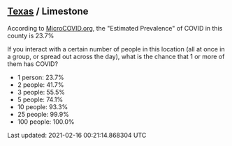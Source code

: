 
## [Texas](/united-states/texas) / Limestone

According to [MicroCOVID.org](http://microcovid.org),
the "Estimated Prevalence" of COVID in this county is 23.7%

If you interact with a certain number of people in this location
(all at once in a group, or spread out across the day), what is the chance that
1 or more of them has COVID?

- 1 person: 23.7%
- 2 people: 41.7%
- 3 people: 55.5%
- 5 people: 74.1%
- 10 people: 93.3%
- 25 people: 99.9%
- 100 people: 100.0%

Last updated: 2021-02-16 00:21:14.868304 UTC
